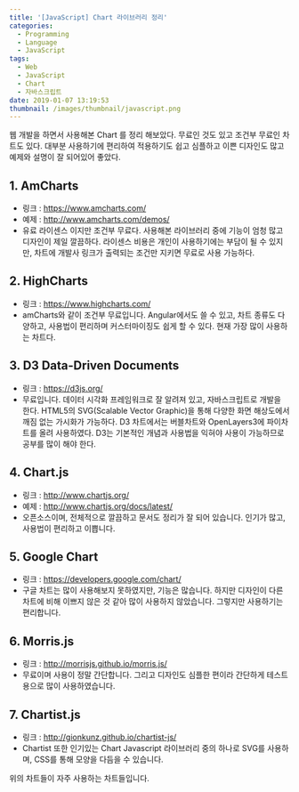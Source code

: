 ```yaml
---
title: '[JavaScript] Chart 라이브러리 정리'
categories:
  - Programming
  - Language
  - JavaScript
tags:
  - Web
  - JavaScript
  - Chart
  - 자바스크립트
date: 2019-01-07 13:19:53
thumbnail: /images/thumbnail/javascript.png
---
```


웹 개발을 하면서 사용해본 Chart 를 정리 해보았다.
무료인 것도 있고 조건부 무료인 차트도 있다.
대부분 사용하기에 편리하여 적용하기도 쉽고 심플하고 이쁜 디자인도 많고 예제와 설명이 잘 되어있어 좋았다.

## 1. AmCharts

- 링크 : ​<https://www.amcharts.com/>
- 예제 : <http://www.amcharts.com/demos/>
- 유료 라이센스 이지만 조건부 무료다. 사용해본 라이브러리 중에 기능이 엄청 많고 디자인이 제일 깔끔하다. 라이센스 비용은 개인이 사용하기에는 부담이 될 수 있지만, 차트에 개발사 링크가 출력되는 조건만 지키면 무료로 사용 가능하다.

## 2. HighCharts

- 링크 : <https://www.highcharts.com/>
- amCharts와 같이 조건부 무료입니다. Angular에서도 쓸 수 있고, 차트 종류도 다양하고, 사용법이 편리하며 커스터마이징도 쉽게 할 수 있다. 현재 가장 많이 사용하는 차트다.

## 3. D3 Data-Driven Documents

- 링크 : <https://d3js.org/>
- 무료입니다. 데이터 시각화 프레임워크로 잘 알려져 있고, 자바스크립트로 개발을 한다. HTML5의 SVG(Scalable Vector Graphic)을 통해 다양한 화면 해상도에서 깨짐 없는 가시화가 가능하다. D3 차트에서는 버블차트와 OpenLayers3에 파이차트를 올려 사용하였다. D3는 기본적인 개념과 사용법을 익혀야 사용이 가능하므로 공부를 많이 해야 한다.

## 4. Chart.js

- 링크 : <http://www.chartjs.org/>
- 예제 : <http://www.chartjs.org/docs/latest/>
- 오픈소스이며, 전체적으로 깔끔하고 문서도 정리가 잘 되어 있습니다. 인기가 많고, 사용법이 편리하고 이쁩니다.

## 5. Google Chart

- 링크 : <https://developers.google.com/chart/>
- 구글 차트는 많이 사용해보지 못하였지만, 기능은 많습니다. 하지만 디자인이 다른 차트에 비해 이쁘지 않은 것 같아 많이 사용하지 않았습니다. 그렇지만 사용하기는 편리합니다.

## 6. Morris.js

- 링크 : <http://morrisjs.github.io/morris.js/>
- 무료이며 사용이 정말 간단합니다. 그리고 디자인도 심플한 편이라 간단하게 테스트 용으로 많이 사용하였습니다.

## 7. Chartist.js

- 링크 : <http://gionkunz.github.io/chartist-js/>
- Chartist 또한 인기있는 Chart Javascript 라이브러리 중의 하나로 SVG를 사용하며, CSS를 통해 모양을 다듬을 수 있습니다.

위의 차트들이 자주 사용하는 차트들입니다.
